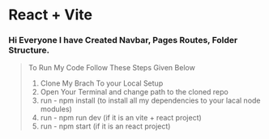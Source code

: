 # React + Vite

### Hi Everyone I have Created Navbar, Pages Routes, Folder Structure.

> To Run My Code Follow These Steps Given Below
> 1. Clone My Brach To your Local Setup
> 2. Open Your Terminal and change path to the cloned repo
> 3. run - npm install (to install all my dependencies to your lacal node modules) 
> 4. run - npm run dev (if it is an vite + react project)
> 5. run - npm start (if it is an react project)